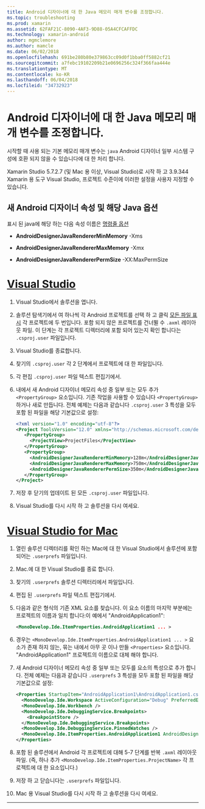 ```yaml
---
title: Android 디자이너에 대 한 Java 메모리 매개 변수를 조정합니다.
ms.topic: troubleshooting
ms.prod: xamarin
ms.assetid: 62FAF21C-8090-4AF3-9D88-05A4CFCAFFDC
ms.technology: xamarin-android
author: mgmclemore
ms.author: mamcle
ms.date: 06/02/2018
ms.openlocfilehash: 691be280b80e379863cc09d0f1bba0ff5882cf21
ms.sourcegitcommit: a7febc19102209b21e0696256c324f366faa444e
ms.translationtype: MT
ms.contentlocale: ko-KR
ms.lasthandoff: 06/04/2018
ms.locfileid: "34732923"
---
```

# <a name="adjusting-java-memory-parameters-for-the-android-designer"></a>Android 디자이너에 대 한 Java 메모리 매개 변수를 조정합니다.

시작할 때 사용 되는 기본 메모리 매개 변수는 `java` Android 디자이너 일부 시스템 구성에 호환 되지 않을 수 있습니다에 대 한 처리 합니다.

Xamarin Studio 5.7.2.7 (및 Mac 용 이상, Visual Studio)로 시작 하 고 3.9.344 Xamarin 용 도구 Visual Studio, 프로젝트 수준이에 이러한 설정을 사용자 지정할 수 있습니다.

## <a name="new-android-designer-properties-and-corresponding-java-options"></a>새 Android 디자이너 속성 및 해당 Java 옵션

표시 된 java에 해당 하는 다음 속성 이름은 [명령줄 옵션](http://docs.oracle.com/javase/7/docs/technotes/tools/windows/java.html)

- **AndroidDesignerJavaRendererMinMemory** -Xms

- **AndroidDesignerJavaRendererMaxMemory** -Xmx

- **AndroidDesignerJavaRendererPermSize** -XX:MaxPermSize


# <a name="visual-studiotabvswin"></a>[Visual Studio](#tab/vswin)

1.  Visual Studio에서 솔루션을 엽니다.

2.  솔루션 탐색기에서 여 하나씩 각 Android 프로젝트를 선택 하 고 클릭 [모든 파일 표시](https://msdn.microsoft.com/en-us/library/4afxey9h.aspx) 각 프로젝트에 두 번입니다. 포함 되지 않은 프로젝트를 건너뛸 수 `.axml` 레이아웃 파일. 이 단계는 각 프로젝트 디렉터리에 포함 되어 있는지 확인 합니다는 `.csproj.user` 파일입니다.

3.  Visual Studio를 종료합니다.

4.  찾기의 `.csproj.user` 각 2 단계에서 프로젝트에 대 한 파일입니다.

5.  각 편집 `.csproj.user` 파일 텍스트 편집기에서.

6.  내에서 새 Android 디자이너 메모리 속성 중 일부 또는 모두 추가 `<PropertyGroup>` 요소입니다. 기존 작업을 사용할 수 있습니다 `<PropertyGroup>` 하거나 새로 만듭니다. 전체 예제는 다음과 같습니다 `.csproj.user` 3 특성을 모두 포함 된 파일을 해당 기본값으로 설정:

    ```xml
    <?xml version="1.0" encoding="utf-8"?>
    <Project ToolsVersion="12.0" xmlns="http://schemas.microsoft.com/developer/msbuild/2003">
       <PropertyGroup>
         <ProjectView>ProjectFiles</ProjectView>
       </PropertyGroup>
       <PropertyGroup>
         <AndroidDesignerJavaRendererMinMemory>128m</AndroidDesignerJavaRendererMinMemory>
         <AndroidDesignerJavaRendererMaxMemory>750m</AndroidDesignerJavaRendererMaxMemory>
         <AndroidDesignerJavaRendererPermSize>350m</AndroidDesignerJavaRendererPermSize>
       </PropertyGroup>
    </Project>
    ```

7.  저장 후 닫기의 업데이트 된 모든 `.csproj.user` 파일입니다.

8.  Visual Studio를 다시 시작 하 고 솔루션을 다시 여세요.

# <a name="visual-studio-for-mactabvsmac"></a>[Visual Studio for Mac](#tab/vsmac)

1.  열린 솔루션 디렉터리를 확인 하는 Mac에 대 한 Visual Studio에서 솔루션에 포함 되어는 `.userprefs` 파일입니다.

2.  Mac.에 대 한 Visual Studio를 종료 합니다.

3.  찾기의 `.userprefs` 솔루션 디렉터리에서 파일입니다.

4.  편집 된 `.userprefs` 파일 텍스트 편집기에서.

5.  다음과 같은 형식의 기존 XML 요소를 찾습니다. 이 요소 이름의 마지막 부분에는 프로젝트의 이름과 일치 합니다:이 예에서 "AndroidApplication1":

    ```xml
    <MonoDevelop.Ide.ItemProperties.AndroidApplication1 ... >
    ```

6.  경우는 `<MonoDevelop.Ide.ItemProperties.AndroidApplication1 ... >` 요소가 존재 하지 않는, 묶는 내에서 아무 곳 이나 만들 `<Properties>` 요소입니다. "AndroidApplication1" 프로젝트의 이름으로 대체 해야 합니다.

7.  새 Android 디자이너 메모리 속성 중 일부 또는 모두를 요소의 특성으로 추가 합니다. 전체 예제는 다음과 같습니다 `.userprefs` 3 특성을 모두 포함 된 파일을 해당 기본값으로 설정:

    ```xml
    <Properties StartupItem="AndroidApplication1\AndroidApplication1.csproj">
      <MonoDevelop.Ide.Workspace ActiveConfiguration="Debug" PreferredExecutionTarget="Android.SelectDevice" />
      <MonoDevelop.Ide.Workbench />
      <MonoDevelop.Ide.DebuggingService.Breakpoints>
        <BreakpointStore />
      </MonoDevelop.Ide.DebuggingService.Breakpoints>
      <MonoDevelop.Ide.DebuggingService.PinnedWatches />
      <MonoDevelop.Ide.ItemProperties.AndroidApplication1 AndroidDesignerJavaRendererMinMemory="128m" AndroidDesignerJavaRendererMaxMemory="750m" AndroidDesignerJavaRendererPermSize="350m" />
    </Properties>
    ```

8.  포함 된 솔루션에서 Android 각 프로젝트에 대해 5-7 단계를 반복 `.axml` 레이아웃 파일. (즉, 하나 추가 `<MonoDevelop.Ide.ItemProperties.ProjectName>` 각 프로젝트에 대 한 요소입니다.)

9.  저장 하 고 닫습니다는 `.userprefs` 파일입니다.

10. Mac 용 Visual Studio를 다시 시작 하 고 솔루션을 다시 여세요.

-----

